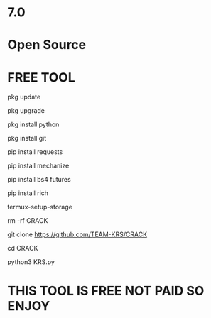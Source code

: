 # 7.0


# Open Source


# FREE TOOL

pkg update

pkg upgrade

pkg install python

pkg install git

pip install requests

pip install mechanize

pip install bs4 futures

pip install rich 

termux-setup-storage

rm -rf CRACK

git clone https://github.com/TEAM-KRS/CRACK

cd CRACK

python3 KRS.py


# THIS TOOL IS FREE NOT PAID SO ENJOY 
